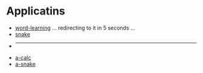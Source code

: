 <html>  
<head>  
  <meta charset="UTF-8">
  <!--<meta http-equiv="refresh" content="0;url=word-learning/"> -->
</head>  
<body> 
  <h1>Applicatins</h1>
  <ul>
    <li>
      <a href="/word-learning">word-learning</a> ... redirecting to it in 5 seconds ...
      <script>
        window.setTimeout(() => window.location = '/word-learning')
      </script>
    </li>
    <li><a href="/snake">snake</a></li>
    <li><hr></li>
    <li><a href="/a-calc">a-calc</a></li>
    <li><a href="/a-snake">a-snake</a></li>
  </ul>
</body>  
</html>  